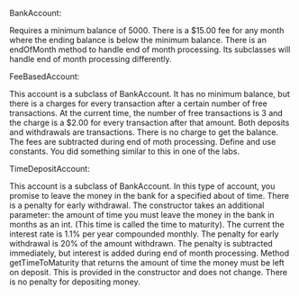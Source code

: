 BankAccount:

Requires a minimum balance of 5000. There is a $15.00 fee for any month where the ending balance is below the minimum balance. There is an endOfMonth method to handle end of month processing. Its subclasses will handle end of month processing differently.

FeeBasedAccount:

This account is a subclass of BankAccount. It has no minimum balance, but there is a charges for every transaction after a certain number of free transactions. At the current time, the number of free transactions is 3 and the charge is a $2.00 for every transaction after that amount. Both deposits and withdrawals are transactions. There is no charge to get the balance. The fees are subtracted during end of moth processing. Define and use constants. You did something similar to this in one of the labs.

TimeDepositAccount:

This account is a subclass of BankAccount. In this type of account, you promise to leave the money in the bank for a specified about of time. There is a penalty for early withdrawal. The constructor takes an additional parameter: the amount of time you must leave the money in the bank in months as an int. (This time is called the time to maturity). The current the interest rate is 1.1% per year compounded monthly. The penalty for early withdrawal is 20% of the amount withdrawn. The penalty is subtracted immediately, but interest is added during end of month processing. Method getTimeToMaturity that returns the amount of time the money must be left on deposit. This is provided in the constructor and does not change. There is no penalty for depositing money.
